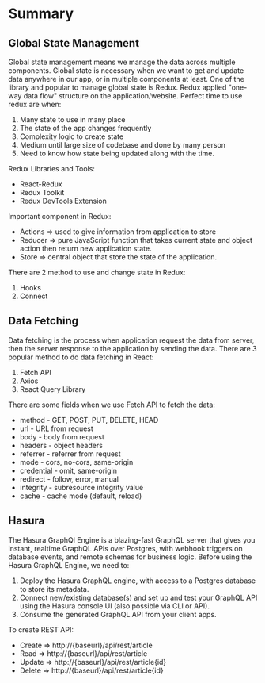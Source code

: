 # Summary

## Global State Management

Global state management means we manage the data across multiple components. Global state is necessary when we want to get and update data anywhere in our app, or in multiple components at least. One of the library and popular to manage global state is Redux. Redux applied "one-way data flow" structure on the application/website. Perfect time to use redux are when:

1. Many state to use in many place
2. The state of the app changes frequently
3. Complexity logic to create state
4. Medium until large size of codebase and done by many person
5. Need to know how state being updated along with the time.

Redux Libraries and Tools:

- React-Redux
- Redux Toolkit
- Redux DevTools Extension

Important component in Redux:

- Actions => used to give information from application to store
- Reducer => pure JavaScript function that takes current state and object action then return new application state.
- Store => central object that store the state of the application.

There are 2 method to use and change state in Redux:

1. Hooks
2. Connect

## Data Fetching

Data fetching is the process when application request the data from server, then the server response to the application by sending the data. There are 3 popular method to do data fetching in React:

1. Fetch API
2. Axios
3. React Query Library

There are some fields when we use Fetch API to fetch the data:

- method - GET, POST, PUT, DELETE, HEAD
- url - URL from request
- body - body from request
- headers - object headers
- referrer - referrer from request
- mode - cors, no-cors, same-origin
- credential - omit, same-origin
- redirect - follow, error, manual
- integrity - subresource integrity value
- cache - cache mode (default, reload)

## Hasura

The Hasura GraphQl Engine is a blazing-fast GraphQL server that gives you instant, realtime GraphQL APIs over Postgres, with webhook triggers on database events, and remote schemas for business logic. Before using the Hasura GraphQL Engine, we need to:

1. Deploy the Hasura GraphQL engine, with access to a Postgres database to store its metadata.
2. Connect new/existing database(s) and set up and test your GraphQL API using the Hasura console UI (also possible via CLI or API).
3. Consume the generated GraphQL API from your client apps.

To create REST API:

- Create => http://{baseurl}/api/rest/article
- Read => http://{baseurl}/api/rest/article
- Update => http://{baseurl}/api/rest/article{id}
- Delete => http://{baseurl}/api/rest/article{id}
